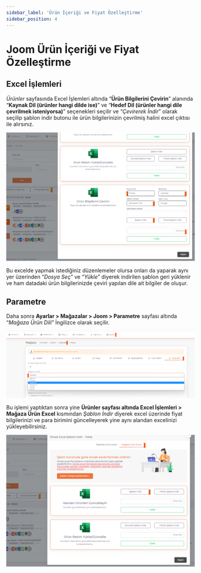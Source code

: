 ```yaml
---
sidebar_label: 'Ürün İçeriği ve Fiyat Özelleştirme'
sidebar_position: 4
---
```



# Joom Ürün İçeriği ve Fiyat Özelleştirme 

## Excel İşlemleri

*Ürünler* sayfasında Excel İşlemleri altında “**Ürün Bilgilerini Çevirin**” alanında “**Kaynak Dil (ürünler hangi dilde ise)**” ve “**Hedef Dil (ürünler hangi dile çevrilmek isteniyorsa)**” seçenekleri seçilir ve “*Çevirerek İndir*” olarak seçilip şablon indir butonu ile ürün bilgilerinizin çevrilmiş halini excel çıktısı ile alırsınız.

![JoomProductPrice](../joom/img/JoomProductPrice.png)

Bu excelde yapmak istediğiniz düzenlemeler olursa onları da yaparak aynı yer üzerinden “*Dosya Seç*” ve “*Yükle*” diyerek indirilen şablon geri yüklenir ve ham datadaki ürün bilgilerinizde çeviri yapılan dile ait bilgiler de oluşur. 

## Parametre

Daha sonra **Ayarlar > Mağazalar > Joom > Parametre** sayfası altında “*Mağaza Ürün Dili*” İngilizce olarak seçilir. 

![JoomProductPriceLanguage](../joom/img/JoomProductPriceLanguage.png)

Bu işlemi yaptıktan sonra yine **Ürünler sayfası altında Excel İşlemleri > Mağaza Ürün Excel** kısmından *Şablon İndir* diyerek excel üzerinde fiyat bilgilerinizi ve para birimini güncelleyerek yine aynı alandan excelinizi yükleyebilirsiniz. 

![JoomProductPriceLanguageExcel](../joom/img/JoomProductPriceLanguageExcel.png)


